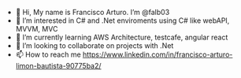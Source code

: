 - 👋 Hi, My name is Francisco Arturo. I’m @falb03
- 👀 I’m interested in C# and .Net enviroments using C# like webAPI, MVVM, MVC
- 🌱 I’m currently learning AWS Architecture, testcafe, angular react
- 💞️ I’m looking to collaborate on projects with .Net 
- 📫 How to reach me https://www.linkedin.com/in/francisco-arturo-limon-bautista-90775ba2/

<!---
falb03/falb03 is a ✨ special ✨ repository because its `README.md` (this file) appears on your GitHub profile.
You can click the Preview link to take a look at your changes.
--->
